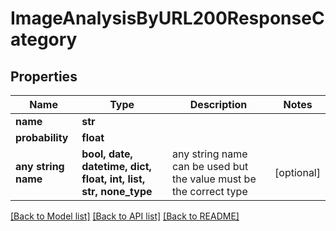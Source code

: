 # ImageAnalysisByURL200ResponseCategory


## Properties
Name | Type | Description | Notes
------------ | ------------- | ------------- | -------------
**name** | **str** |  | 
**probability** | **float** |  | 
**any string name** | **bool, date, datetime, dict, float, int, list, str, none_type** | any string name can be used but the value must be the correct type | [optional]

[[Back to Model list]](../README.md#documentation-for-models) [[Back to API list]](../README.md#documentation-for-api-endpoints) [[Back to README]](../README.md)


